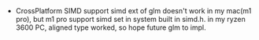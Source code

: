 ##

- CrossPlatform SIMD support
    simd ext of glm doesn't work in my mac(m1 pro), but m1 pro support simd set in system built in simd.h. 
    in my ryzen 3600 PC, aligned type worked, so hope future glm to impl.